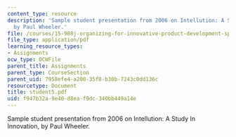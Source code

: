 ```yaml
---
content_type: resource
description: 'Sample student presentation from 2006 on Intellution: A Study In Innovation,
  by Paul Wheeler.'
file: /courses/15-980j-organizing-for-innovative-product-development-spring-2007/f947b32a9e40d8eaf9dc340bb449a14e_student5.pdf
file_type: application/pdf
learning_resource_types:
- Assignments
ocw_type: OCWFile
parent_title: Assignments
parent_type: CourseSection
parent_uid: 7958efe4-a200-35f8-b30b-7243c0dd136c
resourcetype: Document
title: student5.pdf
uid: f947b32a-9e40-d8ea-f9dc-340bb449a14e
---
```

Sample student presentation from 2006 on Intellution: A Study In Innovation, by Paul Wheeler.

